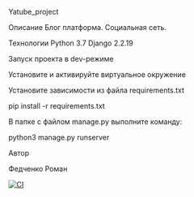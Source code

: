 Yatube_project

Описание
Блог платформа. Социальная сеть.

Технологии
Python 3.7 Django 2.2.19

Запуск проекта в dev-режиме

Установите и активируйте виртуальное окружение

Установите зависимости из файла requirements.txt

pip install -r requirements.txt

В папке с файлом manage.py выполните команду:

python3 manage.py runserver

Автор

Федченко Роман

[![CI](https://github.com/yandex-praktikum/hw04_tests/actions/workflows/python-app.yml/badge.svg?branch=master)](https://github.com/yandex-praktikum/hw04_tests/actions/workflows/python-app.yml)
